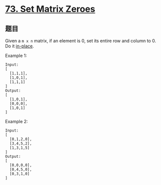# [73. Set Matrix Zeroes](https://leetcode-cn.com/problems/set-matrix-zeroes/)

## 题目

Given a `m x n` matrix, if an element is 0, set its entire row and column to 0. Do it [in-place](https://en.wikipedia.org/wiki/In-place_algorithm).

Example 1:

```text
Input:
[
  [1,1,1],
  [1,0,1],
  [1,1,1]
]
Output:
[
  [1,0,1],
  [0,0,0],
  [1,0,1]
]
```

Example 2:

```text
Input:
[
  [0,1,2,0],
  [3,4,5,2],
  [1,3,1,5]
]
Output:
[
  [0,0,0,0],
  [0,4,5,0],
  [0,3,1,0]
]
```
